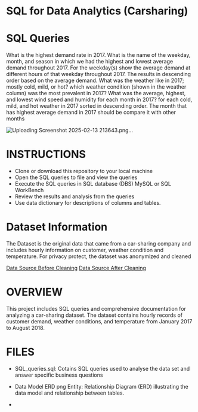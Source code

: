 # SQL for Data Analytics (Carsharing)

# SQL Queries
What is the highest demand rate in 2017.
What is the name of the weekday, month, and season in which we had the highest and lowest average demand throughout 2017.
For the weekday(s) show the average demand at different hours of that weekday throughout 2017. The results in descending order based on the average demand.
What was the weather like in 2017; mostly cold, mild, or hot? which weather condition (shown in the weather column) was the most prevalent in 2017?
What was the average, highest, and lowest wind speed and humidity for each month in 2017?  for each cold, mild, and hot weather in 2017 sorted in descending order.
The month that has highest average demand in 2017 should be compare it with other months

![Uploading Screenshot 2025-02-13 213643.png…]()

# INSTRUCTIONS
- Clone or download this repository to your local machine
- Open the SQL queries to file and view the queries
- Execute the SQL queries in SQL database (DBS) MySQL or SQL WorkBench
- Review the results and analysis from the queries
- Use data dictionary for descriptions of columns and tables.

# Dataset Information
The Dataset is the original data that came from a car-sharing company and includes hourly information on customer, weather condition and temperature. For privacy protect, the dataset was anonymized and cleaned


[Data Source Before Cleaning](https://drive.google.com/file/d/1kt3w39Hkk3jnPbYvUnI_1Tx2h-CnNpvE/view)
[Data Source After Cleaning](https://docs.google.com/spreadsheets/d/1Z7UAE59J3W7vbosDeyvZeGlVUUaQ2E1xtW3SycCsivY/edit?gid=2005725648#gid=2005725648)

# OVERVIEW 

This project includes SQL queries and comprehensive documentation for analyzing a car-sharing dataset. The dataset contains hourly records of customer demand, weather conditions, and temperature from January 2017 to August 2018.

# FILES

- SQL_queries.sql: Cotains SQL queries used to analyse the data set and answer specific business questions
- Data Model ERD png Entity: Relationship Diagram (ERD) illustrating the data model and relationship between tables.

- 


